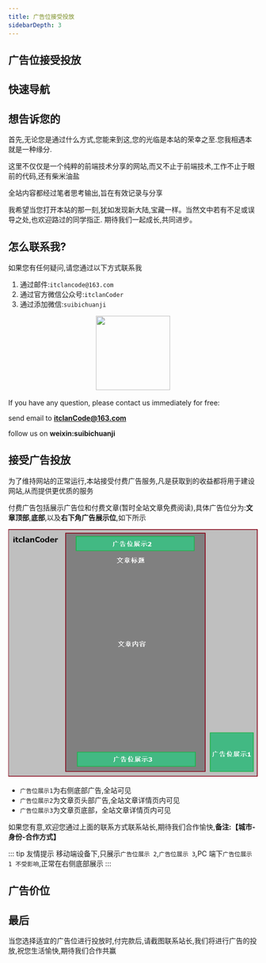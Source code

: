 ```yaml
---
title: 广告位接受投放
sidebarDepth: 3
---
```


## 广告位接受投放

## 快速导航

<TOC />

## 想告诉您的

首先,无论您是通过什么方式,您能来到这,您的光临是本站的荣幸之至.您我相遇本就是一种缘分.

这里不仅仅是一个纯粹的前端技术分享的网站,而又不止于前端技术,工作不止于眼前的代码,还有柴米油盐

全站内容都经过笔者思考输出,旨在有效记录与分享

我希望当您打开本站的那一刻,犹如发现新大陆,宝藏一样。当然文中若有不足或误导之处,也欢迎路过的同学指正. 期待我们一起成长,共同进步。

## 怎么联系我?

如果您有任何疑问,请您通过以下方式联系我

1. 通过邮件:`itclancode@163.com`
2. 通过官方微信公众号:`itclanCoder`
3. 通过添加微信:`suibichuanji`

<div align="center">
     <img class="medium-zoom lazy" src="/images/rightBarImgs/person-code.jpg" width="150" height="150" />
</div>

If you have any question, please contact us immediately for free:

send email to **itclanCode@163.com**

follow us on **weixin:suibichuanji**

## 接受广告投放

为了维持网站的正常运行,本站接受付费广告服务,凡是获取到的收益都将用于建设网站,从而提供更优质的服务

付费广告包括展示广告位和付费文章(暂时全站文章免费阅读),具体广告位分为:**文章顶部**,**底部**,以及**右下角广告展示位**,如下所示

<div align="center">
  <img class="medium-zoom lazy admessage" loading="lazy" src="./images/admessage.png" alt="itclanCoder" />
  </div>

- `广告位展示1`为右侧底部广告,全站可见
- `广告位展示2`为文章页头部广告,全站文章详情页内可见
- `广告位展示3`为文章页底部，全站文章详情页内可见

如果您有意,欢迎您通过上面的联系方式联系站长,期待我们合作愉快,**备注:【城市-身份-合作方式】**

::: tip 友情提示
移动端设备下,只展示`广告位展示 2`,`广告位展示 3`,PC 端下`广告位展示 1 不受影响`,正常在右侧底部展示
:::

## 广告价位

<form-adverentTable />

## 最后

当您选择适宜的广告位进行投放时,付完款后,请截图联系站长,我们将进行广告的投放,祝您生活愉快,期待我们合作共赢

<div align="center">
<footer-ArticleAdvertiSpace  width="600" height="140"  />

</div>
<footer-FeedBack />

<style>

.admessage {
         width:600px;
         height: 500px;
}

@media screen and (max-width: 768px) {
    .admessage {
     width:600px;
     height: 280px;
     }
}

</style>

